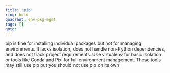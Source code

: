 ```yaml
---
title: "pip"
ring: hold
quadrant: env-pkg-mgmt
tags: []
goto:
---
```


pip is fine for installing individual packages but not for managing environments. It lacks isolation, does not handle non-Python dependencies, and does not track project requirements. Use virtualenv for basic isolation or tools like Conda and Pixi for full environment management. These tools may still use pip but you should not use pip on its own

